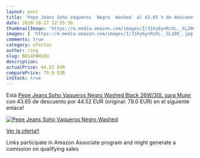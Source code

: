 ```yaml
---
layout: post
title: 'Pepe Jeans Soho Vaqueros  Negro  Washed  al 43.65 % de descuento'
date: 2020-10-27 12:55:36
thumbnailImage: 'https://m.media-amazon.com/images/I/31ky6ynRzVL._SL200_.jpg'
images: [ 'https://m.media-amazon.com/images/I/31ky6ynRzVL._SL200_.jpg' ]
comments: true
category: ofertas
author: ring
slug: B014FWH10U
description:
actualPrice: 44.52 EUR
comparePrice: 79.0 EUR
inStock: true
---
```


Está [Pepe Jeans Soho Vaqueros  Negro  Washed Black   26W/30L para Mujer](https://www.amazon.es/dp/B014FWH10U/?tag=tolees-21) con 43.65 de descuento por 44.52 EUR (original: 79.0 EUR) en el siguiente enlace!

[![Pepe Jeans Soho Vaqueros  Negro  Washed ](https://m.media-amazon.com/images/I/31ky6ynRzVL._SL200_.jpg)](https://www.amazon.es/dp/B014FWH10U/?tag=tolees-21)

[Ver la oferta!!](https://www.amazon.es/dp/B014FWH10U/?tag=tolees-21)

Links participate in Amazon Associate program and might generate a comission on qualifying sales


